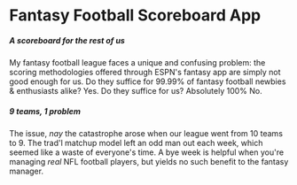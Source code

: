# Fantasy Football Scoreboard App
##### A scoreboard for the rest of us
My fantasy football league faces a unique and confusing problem: the scoring methodologies offered through ESPN's fantasy app are simply not good enough for us. 
Do they suffice for 99.99% of fantasy football newbies & enthusiasts alike? Yes. Do they suffice for us? Absolutely 100% No. 

##### 9 teams, 1 problem
The issue, *nay* the catastrophe arose when our league went from 10 teams to 9. The trad'l matchup model left an odd man out each week, which seemed like a waste of everyone's time. A bye week is helpful when you're managing *real* NFL football players, but yields no such benefit to the fantasy manager. 
